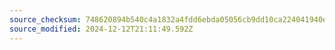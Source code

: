 ```yaml
---
source_checksum: 748620894b540c4a1832a4fdd6ebda05056cb9dd10ca224041940ee5dff7ccf1
source_modified: 2024-12-12T21:11:49.592Z
---
```


